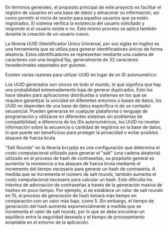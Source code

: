 En términos generales, el propósito principal de este proyecto es facilitar el registro de usuarios en una base de datos y almacenar su información, así como permitir el inicio de sesión para aquellos usuarios que ya estén registrados. El sistema verifica la existencia del usuario solicitado y responde si el usuario existe o no. Este mismo proceso se aplica también durante la creación de un usuario nuevo.

La librería UUID (Identificador Único Universal, por sus siglas en inglés) es una herramienta que se utiliza para generar identificadores únicos de forma aleatoria. Estos identificadores se representan mediante una cadena de caracteres con una longitud fija, generalmente de 32 caracteres hexadecimales separados por guiones.

Existen varias razones para utilizar UUID en lugar de un ID autonumérico:

Los UUID generados son únicos en todo el mundo, lo que significa que hay una probabilidad extremadamente baja de generar duplicados. Esto los hace ideales para aplicaciones distribuidas o sistemas en los que se requiere garantizar la unicidad en diferentes entornos o bases de datos; los UUID no dependen de una base de datos específica ni de un contador secuencial. Pueden generarse en cualquier plataforma o lenguaje de programación y utilizarse en diferentes sistemas sin problemas de compatibilidad; a diferencia de los IDs autonuméricos, los UUID no revelan información sobre la secuencia o cantidad de registros en la base de datos, lo que puede ser beneficioso para proteger la privacidad o evitar posibles ataques de fuerza bruta.

"Salt Rounds" en la librería bcryptjs es una configuración que determina el costo computacional utilizado para generar el "salt" (una cadena aleatoria) utilizado en el proceso de hash de contraseñas, su propósito general es aumentar la resistencia a los ataques de fuerza bruta mediante el incremento del tiempo necesario para generar un hash de contraseña. A medida que se incrementa el número de salt rounds, también aumenta el costo computacional necesario para calcular un hash. Esto dificulta los intentos de adivinación de contraseñas a través de la generación masiva de hashes en poco tiempo. Por ejemplo, si se establece un valor de salt rounds en 10, el proceso de generación de hash tomará más tiempo en comparación con un valor más bajo, como 5. Sin embargo, el tiempo de generación del hash aumenta exponencialmente a medida que se incrementa el valor de salt rounds, por lo que se debe encontrar un equilibrio entre la seguridad deseada y el tiempo de procesamiento aceptable en el entorno de la aplicación.
